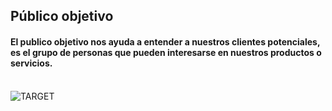 <h2>Público objetivo</h2>
<h4>El publico objetivo nos ayuda a entender a nuestros clientes potenciales, es el grupo de personas que pueden interesarse en nuestros productos o servicios.</h4>
<br>
<img src="https://github.com/RicardoRobledo/Wave/blob/main/Requerimientos/PublicoObjetivo.png" alt="TARGET" style="max-width: 100%;">
                                                                                                                   
